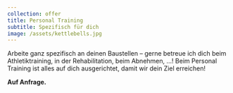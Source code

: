```yaml
---
collection: offer
title: Personal Training
subtitle: Spezifisch für dich
image: /assets/kettlebells.jpg
---
```

Arbeite ganz spezifisch an deinen Baustellen – gerne betreue ich dich beim Athletiktraining, in der
Rehabilitation, beim Abnehmen, …! Beim Personal Training ist alles auf dich ausgerichtet, damit wir dein
Ziel erreichen!

**Auf Anfrage.**
